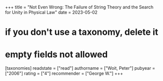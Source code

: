 +++
title = "Not Even Wrong: The Failure of String Theory and the Search for Unity in Physical Law"
date = 2023-05-02
# if you don't use a taxonomy, delete it
# empty fields not allowed
[taxonomies]
  readstate = ["read"]
  authorname = ["Woit, Peter"]
  pubyear = ["2006"]
  rating = ["4"]
  recommender = ["George W."]
+++


